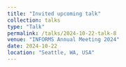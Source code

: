 ```yaml
---
title: "Invited upcoming talk"
collection: talks
type: "Talk"
permalink: /talks/2024-10-22-talk-8
venue: "INFORMS Annual Meeting 2024"
date: 2024-10-22
location: "Seattle, WA, USA"
---
```

